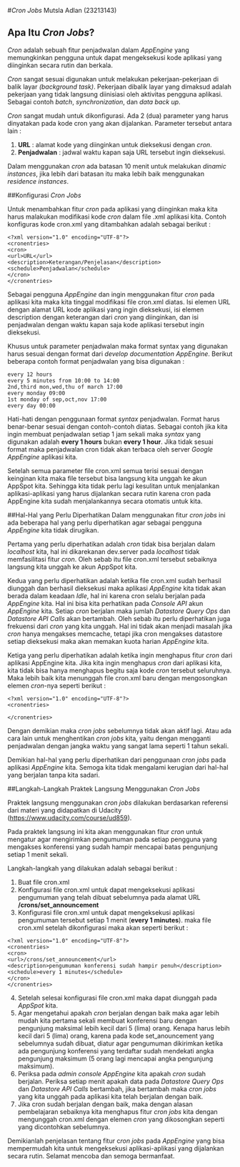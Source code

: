 #*Cron Jobs*
Mutsla Adlan (23213143)
## Apa Itu *Cron Jobs*?

*Cron* adalah sebuah fitur penjadwalan dalam *AppEngine* yang memungkinkan pengguna untuk dapat mengeksekusi kode aplikasi yang diinginkan secara rutin dan berkala.

*Cron* sangat sesuai digunakan untuk melakukan pekerjaan-pekerjaan di balik layar *(background task)*. Pekerjaan dibalik layar yang dimaksud adalah pekerjaan yang tidak langsung diinisiasi oleh aktivitas pengguna aplikasi. Sebagai contoh *batch*, *synchronization*, dan *data back up*.

*Cron* sangat mudah untuk dikonfigurasi. Ada 2 (dua) parameter yang harus dinyatakan pada kode cron yang akan dijalankan. Parameter tersebut antara lain :

1. **URL** : alamat kode yang diinginkan untuk dieksekusi dengan *cron*.
2. **Penjadwalan** : jadwal waktu kapan saja URL tersebut ingin dieksekusi.

Dalam menggunakan *cron* ada batasan 10 menit untuk melakukan *dinamic instances*, jika lebih dari batasan itu maka lebih baik menggunakan *residence instances*.

##Konfigurasi *Cron Jobs*

Untuk menambahkan fitur *cron* pada aplikasi yang diinginkan maka kita harus malakukan modifikasi kode *cron* dalam file .xml aplikasi kita. Contoh konfiguras kode cron.xml yang ditambahkan adalah sebagai berikut :
```
<?xml version="1.0" encoding="UTF-8"?>
<cronentries>
<cron>
<url>URL</url>
<description>Keterangan/Penjelasan</description>
<schedule>Penjadwalan</schedule>
</cron>
</cronentries>
```
Sebagai pengguna *AppEngine* dan ingin menggunakan fitur *cron* pada aplikasi kita maka kita tinggal modifikasi file cron.xml diatas. Isi elemen URL dengan alamat URL kode aplikasi yang ingin dieksekusi, isi elemen description dengan keterangan dari *cron* yang diinginkan, dan isi penjadwalan dengan waktu kapan saja kode aplikasi tersebut ingin dieksekusi.

Khusus untuk parameter penjadwalan maka format syntax yang digunakan harus sesuai dengan format dari *develop documentation AppEngine*. Berikut beberapa contoh format penjadwalan yang bisa digunakan :
```
every 12 hours
every 5 minutes from 10:00 to 14:00
2nd,third mon,wed,thu of march 17:00
every monday 09:00
1st monday of sep,oct,nov 17:00
every day 00:00
```
Hati-hati dengan penggunaan format *syntax* penjadwalan. Format harus benar-benar sesuai dengan contoh-contoh diatas. Sebagai contoh jika kita ingin membuat penjadwalan setiap 1 jam sekali maka *syntax* yang digunakan adalah **every 1 hours** bukan **every 1 hour**. Jika tidak sesuai format maka penjadwalan cron tidak akan terbaca oleh server *Google AppEngine* aplikasi kita.

Setelah semua parameter file cron.xml semua terisi sesuai dengan keinginan kita maka file tersebut bisa langsung kita unggah ke akun AppSpot kita. Sehingga kita tidak perlu lagi kesulitan untuk menjalankan aplikasi-aplikasi yang harus dijalankan secara rutin karena cron pada AppEngine kita sudah menjalankannya secara otomatis untuk kita.

##Hal-Hal yang Perlu Diperhatikan
Dalam menggunakan fitur *cron jobs* ini ada beberapa hal yang perlu diperhatikan agar sebagai pengguna *AppEngine* kita tidak dirugikan.

Pertama yang perlu diperhatikan adalah *cron* tidak bisa berjalan dalam *localhost* kita, hal ini dikarekanan dev.server pada *localhost* tidak memfasilitasi fitur *cron*. Oleh sebab itu file cron.xml tersebut sebaiknya langsung kita unggah ke akun AppSpot kita.

Kedua yang perlu diperhatikan adalah ketika file cron.xml sudah berhasil diunggah dan berhasil dieksekusi maka aplikasi *AppEngine* kita tidak akan berada dalam keadaan *Idle*, hal ini karena cron selalu berjalan pada *AppEngine* kita. Hal ini bisa kita perhatikan pada *Console API* akun *AppEngine* kita. Setiap *cron* berjalan maka jumlah *Datastore Query Ops* dan *Datastore API Calls* akan bertambah. Oleh sebab itu perlu diperhatikan juga frekuensi dari *cron* yang kita unggah. Hal ini tidak akan menjadi masalah jika *cron* hanya mengakses memcache, tetapi jika cron mengakses datastore setiap dieksekusi maka akan memakan kuota harian *AppEngine* kita.

Ketiga yang perlu diperhatikan adalah ketika ingin menghapus fitur *cron* dari aplikasi AppEngine kita. Jika kita ingin menghapus *cron* dari aplikasi kita, kita tidak bisa hanya menghapus begitu saja kode *cron* tersebut seluruhnya. Maka lebih baik kita menunggah file cron.xml baru dengan mengosongkan elemen *cron*-nya seperti berikut :
```
<?xml version="1.0" encoding="UTF-8"?>
<cronentries>

</cronentries>
```
Dengan demikian maka *cron jobs* sebelumnya tidak akan aktif lagi. Atau ada cara lain untuk menghentikan *cron jobs* kita, yaitu dengan mengganti penjadwalan dengan jangka waktu yang sangat lama seperti 1 tahun sekali.

Demikian hal-hal yang perlu diperhatikan dari penggunaan *cron jobs* pada aplikasi *AppEngine* kita. Semoga kita tidak mengalami kerugian dari hal-hal yang berjalan tanpa kita sadari.

##Langkah-Langkah Praktek Langsung Menggunakan *Cron Jobs*

Praktek langsung menggunakan *cron jobs* dilakukan berdasarkan referensi dari materi yang didapatkan di Udacity (https://www.udacity.com/course/ud859).

Pada praktek langsung ini kita akan menggunakan fitur *cron* untuk mengatur agar mengirimkan pengumuman pada setiap pengguna yang mengakses konferensi yang sudah hampir mencapai batas pengunjung setiap 1 menit sekali.

Langkah-langkah yang dilakukan adalah sebagai berikut :

1. Buat file cron.xml
2. Konfigurasi file cron.xml untuk dapat mengeksekusi aplikasi pengumuman yang telah dibuat sebelumnya pada alamat URL **/crons/set_announcement**
3. Konfigurasi file cron.xml untuk dapat mengeksekusi aplikasi pengumuman tersebut setiap 1 menit (**every 1 minutes**). maka file cron.xml setelah dikonfigurasi maka akan seperti berikut :
```
<?xml version="1.0" encoding="UTF-8"?>
<cronentries>
<cron>
<url>/crons/set_announcement</url>
<description>pengumuman konferensi sudah hampir penuh</description>
<schedule>every 1 minutes</schedule>
</cron>
</cronentries>
```
4. Setelah selesai konfigurasi file cron.xml maka dapat diunggah pada *AppSpot* kita.
5. Agar mengetahui apakah *cron* berjalan dengan baik maka agar lebih mudah kita pertama sekali membuat konferensi baru dengan pengunjung maksimal lebih kecil dari 5 (lima) orang. Kenapa harus lebih kecil dari 5 (lima) orang, karena pada kode set_anouncement yang sebelumnya sudah dibuat, diatur agar pengumuman dikirimkan ketika ada pengunjung konferensi yang terdaftar sudah mendekati angka pengunjung maksimum (5 orang lagi mencapai angka pengunjung maksimum).
6. Periksa pada *admin console AppEngine* kita apakah *cron* sudah berjalan. Periksa setiap menit apakah data pada *Datastore Query Ops* dan *Datastore API Calls* bertambah, jika bertambah maka *cron jobs* yang kita unggah pada aplikasi kita telah berjalan dengan baik.
7. Jika cron sudah berjalan dengan baik, maka dengan alasan pembelajaran sebaiknya kita menghapus fitur *cron jobs* kita dengan mengunggah cron.xml dengan elemen *cron* yang dikosongkan seperti yang dicontohkan sebelumnya.

Demikianlah penjelasan tentang fitur c*ron jobs* pada *AppEngine* yang bisa mempermudah kita untuk mengeksekusi aplikasi-aplikasi yang dijalankan secara rutin. Selamat mencoba dan semoga bermanfaat.
